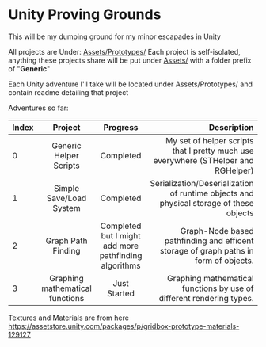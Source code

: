 # Unity Proving Grounds


This will be my dumping ground for my minor escapades in Unity

All projects are Under: [Assets/Prototypes/](Assets/Prototypes) Each project is self-isolated, anything these projects share will be put under [Assets/](Assets/) with a folder prefix of "**Generic**"

Each Unity adventure I'll take will be located under Assets/Prototypes/ and contain readme detailing that project

Adventures so far:

| Index | Project       | Progress      |  Description  |
|:------|:-------------:|:-------------:| -------------:|
| 0 | Generic Helper Scripts | Completed | My set of helper scripts that I pretty much use everywhere (STHelper and RGHelper) |
| 1 | Simple Save/Load System | Completed | Serialization/Deserialization of runtime objects and physical storage of these objects |
| 2 | Graph Path Finding | Completed but I might add more pathfinding algorithms | Graph-Node based pathfinding and efficent storage of graph paths in form of objects. |
| 3 | Graphing mathematical functions | Just Started | Graphing mathematical functions by use of different rendering types. |



Textures and Materials are from here https://assetstore.unity.com/packages/p/gridbox-prototype-materials-129127
